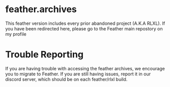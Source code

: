 # feather.archives
This feather version includes every prior abandoned project (A.K.A RLXL). If you have been redirected here, please go to the Feather main repostory on my profile

# Trouble Reporting
If you are having trouble with accessing the feather archives, we encourage you to migrate to Feather. If you are still having issues, report it in our discord server, which should be on each feather/rlxl build.

